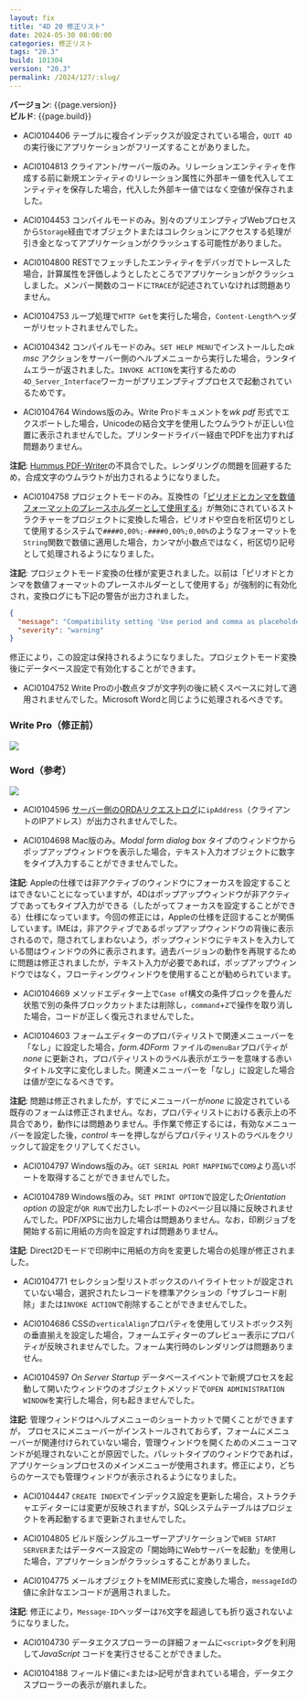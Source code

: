 ```yaml
---
layout: fix
title: "4D 20 修正リスト"
date: 2024-05-30 08:00:00
categories: 修正リスト
tags: "20.3"
build: 101304
version: "20.3"
permalink: /2024/127/:slug/
---
```


**バージョン**: {{page.version}}  
**ビルド**: {{page.build}} 

* ACI0104406 テーブルに複合インデックスが設定されている場合，`QUIT 4D`の実行後にアプリケーションがフリーズすることがありました。

* ACI0104813 クライアント/サーバー版のみ。リレーションエンティティを作成する前に新規エンティティのリレーション属性に外部キー値を代入してエンティティを保存した場合，代入した外部キー値ではなく空値が保存されました。

* ACI0104453 コンパイルモードのみ。別々のプリエンプティブWebプロセスから`Storage`経由でオブジェクトまたはコレクションにアクセスする処理が引き金となってアプリケーションがクラッシュする可能性がありました。

* ACI0104800 RESTでフェッチしたエンティティをデバッガでトレースした場合，計算属性を評価しようとしたところでアプリケーションがクラッシュしました。メンバー関数のコードに`TRACE`が記述されていなければ問題ありません。

* ACI0104753 ループ処理で`HTTP Get`を実行した場合，`Content-Length`ヘッダーがリセットされませんでした。

* ACI0104342 コンパイルモードのみ。`SET HELP MENU`でインストールした*ak msc* アクションをサーバー側のヘルプメニューから実行した場合，ランタイムエラーが返されました。`INVOKE ACTION`を実行するための`4D_Server_Interface`ワーカーがプリエンプティブプロセスで起動されているためです。

* ACI0104764 Windows版のみ。Write Proドキュメントを*wk pdf* 形式でエクスポートした場合，Unicodeの結合文字を使用したウムラウトが正しい位置に表示されませんでした。プリンタードライバー経由でPDFを出力すれば問題ありません。

**注記**: [Hummus PDF-Writer](https://github.com/galkahana/PDF-Writer/issues/251)の不具合でした。レンダリングの問題を回避するため，合成文字のウムラウトが出力されるようになりました。

* ACI0104758 プロジェクトモードのみ。互換性の「[ピリオドとカンマを数値フォーマットのプレースホルダーとして使用する](https://doc.4d.com/4Dv20/4D/20.2/Compatibility-page.300-6750362.ja.html)」が無効にされているストラクチャーをプロジェクトに変換した場合，ピリオドや空白を桁区切りとして使用するシステムで`####0,00%;-####0,00%;0,00%`のようなフォーマットを`String`関数で数値に適用した場合，カンマが小数点ではなく，桁区切り記号として処理されるようになりました。

**注記**: プロジェクトモード変換の仕様が変更されました。以前は「ピリオドとカンマを数値フォーマットのプレースホルダーとして使用する」が強制的に有効化され，変換ログにも下記の警告が出力されました。

```json
{
  "message": "Compatibility setting 'Use period and comma as placeholders in numeric formats' switched on.",
  "severity": "warning"
}
```

修正により，この設定は保持されるようになりました。プロジェクトモード変換後にデータベース設定で有効化することができます。

* ACI0104752 Write Proの小数点タブが文字列の後に続くスペースに対して適用されませんでした。Microsoft Wordと同じように処理されるべきです。
 
### Write Pro（修正前）
![](https://github.com/4D-JP/4D-jp.github.io/assets/10509075/8b231b0e-865b-45b3-838d-150bb77cc959)

### Word（参考）
![](https://github.com/4D-JP/4D-jp.github.io/assets/10509075/8a57fcba-f1c6-4277-a2bc-afb77f219d17)

* ACI0104596 [サーバー側のORDAリクエストログ](https://developer.4d.com/docs/ja/Debugging/debugLogFiles/#サーバー側)に`ipAddress`（クライアントのIPアドレス）が出力されませんでした。

* ACI0104698 Mac版のみ。*Modal form dialog box* タイプのウィンドウからポップアップウィンドウを表示した場合，テキスト入力オブジェクトに数字をタイプ入力することができませんでした。

**注記**: Appleの仕様では非アクティブのウィンドウにフォーカスを設定することはできないことになっていますが，4Dはポップアップウィンドウが非アクティブであってもタイプ入力ができる（したがってフォーカスを設定することができる）仕様になっています。今回の修正には，Appleの仕様を迂回することが関係しています。IMEは，非アクティブであるポップアップウィンドウの背後に表示されるので，隠されてしまわないよう，ポップウィンドウにテキストを入力している間はウィンドウの外に表示されます。過去バージョンの動作を再現するために問題は修正されましたが，テキスト入力が必要であれば，ポップアップウィンドウではなく，フローティングウィンドウを使用することが勧められています。

* ACI0104669 メソッドエディター上で`Case of`構文の条件ブロックを畳んだ状態で別の条件ブロックカットまたは削除し，`command`+`Z`で操作を取り消した場合，コードが正しく復元されませんでした。

* ACI0104603 フォームエディターのプロパティリストで関連メニューバーを「なし」に設定した場合，*form.4DForm* ファイルの`menuBar`プロパティが*none* に更新され，プロパティリストのラベル表示がエラーを意味する赤いタイトル文字に変化しました。関連メニューバーを「なし」に設定した場合は値が空になるべきです。

**注記**: 問題は修正されましたが，すでにメニューバーが*none* に設定されている既存のフォームは修正されません。なお，プロパティリストにおける表示上の不具合であり，動作には問題ありません。手作業で修正するには，有効なメニューバーを設定した後，*control* キーを押しながらプロパティリストのラベルをクリックして設定をクリアしてください。

* ACI0104797 Windows版のみ。`GET SERIAL PORT MAPPING`で`COM9`より高いポートを取得することができませんでした。

* ACI0104789 Windows版のみ。`SET PRINT OPTION`で設定した*Orientation option* の設定が`QR RUN`で出力したレポートの`2`ページ目以降に反映されませんでした。PDF/XPSに出力した場合は問題ありません。なお，印刷ジョブを開始する前に用紙の方向を設定すれば問題ありません。

**注記**: Direct2Dモードで印刷中に用紙の方向を変更した場合の処理が修正されました。

* ACI0104771 セレクション型リストボックスのハイライトセットが設定されていない場合，選択されたレコードを標準アクションの「サブレコード削除」または`INVOKE ACTION`で削除することができませんでした。

* ACI0104686 CSSの`verticalAlign`プロパティを使用してリストボックス列の垂直揃えを設定した場合，フォームエディターのプレビュー表示にプロパティが反映されませんでした。フォーム実行時のレンダリングは問題ありません。

* ACI0104597 *On Server Startup* データベースイベントで新規プロセスを起動して開いたウィンドウのオブジェクトメソッドで`OPEN ADMINISTRATION WINDOW`を実行した場合，何も起きませんでした。

**注記**: 管理ウィンドウはヘルプメニューのショートカットで開くことができますが， プロセスにメニューバーがインストールされておらず，フォームにメニューバーが関連付けられていない場合，管理ウィンドウを開くためのメニューコマンドが処理されないことが原因でした。パレットタイプのウィンドウであれば，アプリケーションプロセスのメインメニューが使用されます。修正により，どちらのケースでも管理ウィンドウが表示されるようになりました。

* ACI0104447 `CREATE INDEX`でインデックス設定を更新した場合，ストラクチャエディターには変更が反映されますが，SQLシステムテーブルはプロジェクトを再起動するまで更新されませんでした。

* ACI0104805 ビルド版シングルユーザーアプリケーションで`WEB START SERVER`またはデータベース設定の「開始時にWebサーバーを起動」を使用した場合，アプリケーションがクラッシュすることがありました。

* ACI0104775 メールオブジェクトをMIME形式に変換した場合，`messageId`の値に余計なエンコードが適用されました。

**注記**: 修正により，`Message-ID`ヘッダーは`76`文字を超過しても折り返されないようになりました。

* ACI0104730 データエクスプローラーの詳細フォームに`<script>`タグを利用して*JavaScript* コードを実行させることができました。

* ACI0104188 フィールド値に`<`または`>`記号が含まれている場合，データエクスプローラーの表示が崩れました。